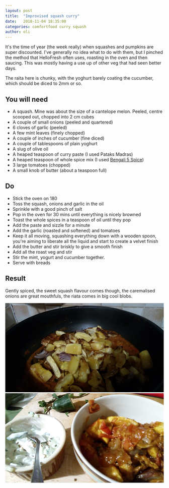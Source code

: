 ```yaml
---
layout: post
title:  "Improvised squash curry"
date:   2018-11-04 18:35:00
categories: comfortfood curry squash
author: oli
---
```


It's the time of year (the week really) when squashes and pumpkins are super discounted.  I've generally no idea what to do with them, but I pinched the method that HelloFresh often uses, roasting in the oven and then saucing.  This was mostly having a use up of other veg that had seen better days.

The raita here is chunky, with the yoghurt barely coating the cucumber, which should be diced to 2mm or so.

## You will need

* A squash.  Mine was about the size of a cantelope melon.  Peeled, centre scooped out, chopped into 2 cm cubes
* A couple of small onions (peeled and quartered)
* 6 cloves of garlic (peeled)
* A few mint leaves (finely chopped)
* A couple of inches of cucumber (fine diced)
* A couple of tablespoons of plain yoghurt
* A slug of olive oil
* A heaped teaspoon of curry paste (I used Pataks Madras)
* A heaped teaspoon of whole spice mix (I used [Bengali 5 Spice](https://spicemountain.co.uk/shop/spice-blends/bengali-5-spice/))
* 3 large tomatoes (chopped)
* A small knob of butter (about a teaspoon full)


## Do

* Stick the oven on 180
* Toss the squash, onions and garlic in the oil
* Sprinkle with a good pinch of salt
* Pop in the oven for 30 mins until everything is nicely browned
* Toast the whole spices in a teaspoon of oil until they pop
* Add the paste and sizzle for a minute
* Add the garlic (roasted and softened) and tomatoes
* Keep it all moving, squashing everything down with a wooden spoon, you're aiming to liberate all the liquid and start to create a velvet finish
* Add the butter and stir briskly to give a smooth finish
* Add all the roast veg and stir
* Stir the mint, yogurt and cucumber together.
* Serve with breads


## Result

Gently spiced, the sweet squash flavour comes though, the caremalised onions are great mouthfuls, the riata comes in big cool blobs.

![before stirring together](/images/squash_curry_1.jpg)
![before going in my face](/images/squash_curry_2.jpg)
